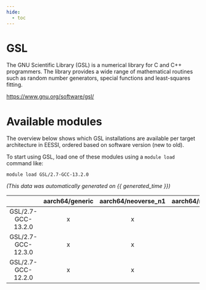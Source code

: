 ```yaml
---
hide:
  - toc
---
```


GSL
===


The GNU Scientific Library (GSL) is a numerical library for C and C++ programmers. The library provides a wide range of mathematical routines such as random number generators, special functions and least-squares fitting.

https://www.gnu.org/software/gsl/
# Available modules


The overview below shows which GSL installations are available per target architecture in EESSI, ordered based on software version (new to old).

To start using GSL, load one of these modules using a `module load` command like:

```shell
module load GSL/2.7-GCC-13.2.0
```

*(This data was automatically generated on {{ generated_time }})*  

| |aarch64/generic|aarch64/neoverse_n1|aarch64/neoverse_v1|x86_64/generic|x86_64/amd/zen2|x86_64/amd/zen3|x86_64/amd/zen4|x86_64/intel/haswell|x86_64/intel/sapphire_rapids|x86_64/intel/skylake_avx512|
| :---: | :---: | :---: | :---: | :---: | :---: | :---: | :---: | :---: | :---: | :---: |
|GSL/2.7-GCC-13.2.0|x|x|x|x|x|x|x|x|-|x|
|GSL/2.7-GCC-12.3.0|x|x|x|x|x|x|x|x|-|x|
|GSL/2.7-GCC-12.2.0|x|x|x|x|x|x|-|x|-|x|
